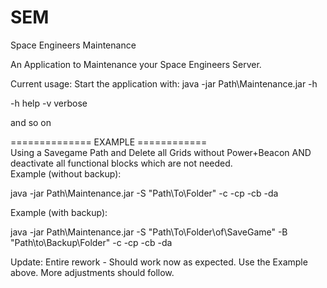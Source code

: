 # SEM
Space Engineers Maintenance

An Application to Maintenance your Space Engineers Server.

Current usage:
Start the application with:
java -jar Path\Maintenance.jar -h

-h  help
-v verbose

and so on

============== EXAMPLE ============  
Using a Savegame Path and Delete all Grids without Power+Beacon AND deactivate all functional blocks which are not needed.  
Example (without backup):

java -jar Path\Maintenance.jar -S "Path\To\Folder\" -c -cp -cb -da  

Example (with backup):

java -jar Path\Maintenance.jar -S "Path\To\Folder\of\SaveGame" -B "Path\to\Backup\Folder" -c -cp -cb -da  

Update:
Entire rework - Should work now as expected. Use the Example above. More adjustments should follow.
